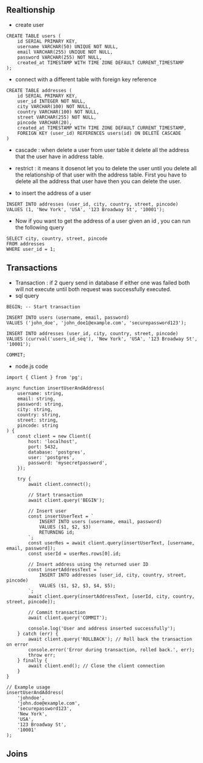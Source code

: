 ## Realtionship

- create user

```
CREATE TABLE users (
    id SERIAL PRIMARY KEY,
    username VARCHAR(50) UNIQUE NOT NULL,
    email VARCHAR(255) UNIQUE NOT NULL,
    password VARCHAR(255) NOT NULL,
    created_at TIMESTAMP WITH TIME ZONE DEFAULT CURRENT_TIMESTAMP
);
```

- connect with a different table with foreign key reference

```
CREATE TABLE addresses (
    id SERIAL PRIMARY KEY,
    user_id INTEGER NOT NULL,
    city VARCHAR(100) NOT NULL,
    country VARCHAR(100) NOT NULL,
    street VARCHAR(255) NOT NULL,
    pincode VARCHAR(20),
    created_at TIMESTAMP WITH TIME ZONE DEFAULT CURRENT_TIMESTAMP,
    FOREIGN KEY (user_id) REFERENCES users(id) ON DELETE CASCADE
)
```

- cascade : when delete a user from user table it delete all the address that the user have in address table.
- restrict : it means it dosenot let you to delete the user until you delete all the relationship of that user with the address table. First you have to delete all the address that user have then you can delete the user.

- to insert the address of a user

```
INSERT INTO addresses (user_id, city, country, street, pincode)
VALUES (1, 'New York', 'USA', '123 Broadway St', '10001');
```

- Now if you want to get the address of a user given an id , you can run the following query

```
SELECT city, country, street, pincode
FROM addresses
WHERE user_id = 1;
```

## Transactions

- Transaction : if 2 query send in database if either one was failed both will not execute until both request was successfully executed.
- sql query

```
BEGIN; -- Start transaction

INSERT INTO users (username, email, password)
VALUES ('john_doe', 'john_doe1@example.com', 'securepassword123');

INSERT INTO addresses (user_id, city, country, street, pincode)
VALUES (currval('users_id_seq'), 'New York', 'USA', '123 Broadway St', '10001');

COMMIT;
```

- node.js code

```
import { Client } from 'pg';

async function insertUserAndAddress(
    username: string,
    email: string,
    password: string,
    city: string,
    country: string,
    street: string,
    pincode: string
) {
    const client = new Client({
        host: 'localhost',
        port: 5432,
        database: 'postgres',
        user: 'postgres',
        password: 'mysecretpassword',
    });

    try {
        await client.connect();

        // Start transaction
        await client.query('BEGIN');

        // Insert user
        const insertUserText = `
            INSERT INTO users (username, email, password)
            VALUES ($1, $2, $3)
            RETURNING id;
        `;
        const userRes = await client.query(insertUserText, [username, email, password]);
        const userId = userRes.rows[0].id;

        // Insert address using the returned user ID
        const insertAddressText = `
            INSERT INTO addresses (user_id, city, country, street, pincode)
            VALUES ($1, $2, $3, $4, $5);
        `;
        await client.query(insertAddressText, [userId, city, country, street, pincode]);

        // Commit transaction
        await client.query('COMMIT');

        console.log('User and address inserted successfully');
    } catch (err) {
        await client.query('ROLLBACK'); // Roll back the transaction on error
        console.error('Error during transaction, rolled back.', err);
        throw err;
    } finally {
        await client.end(); // Close the client connection
    }
}

// Example usage
insertUserAndAddress(
    'johndoe',
    'john.doe@example.com',
    'securepassword123',
    'New York',
    'USA',
    '123 Broadway St',
    '10001'
);
```

## Joins
